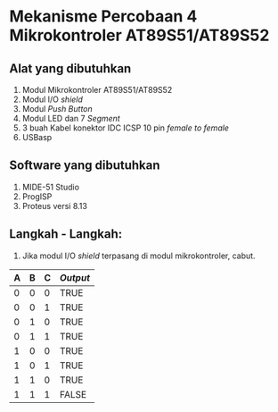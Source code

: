 # Mekanisme Percobaan 4 Mikrokontroler AT89S51/AT89S52
## Alat yang dibutuhkan
1. Modul Mikrokontroler AT89S51/AT89S52
2. Modul I/O _shield_
3. Modul _Push Button_
4. Modul LED dan 7 _Segment_
5. 3 buah Kabel konektor IDC ICSP 10 pin _female to female_
6. USBasp

## Software yang dibutuhkan
1. MIDE-51 Studio
2. ProgISP
3. Proteus versi 8.13

## Langkah - Langkah:
1. Jika modul I/O _shield_ terpasang di modul mikrokontroler, cabut.

|**A**|**B**|**C**|**_Output_**|
|---|---|---|---|
|0|0|0|TRUE|
|0|0|1|TRUE|
|0|1|0|TRUE|
|0|1|1|TRUE|
|1|0|0|TRUE|
|1|0|1|TRUE|
|1|1|0|TRUE|
|1|1|1|FALSE|
